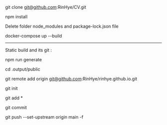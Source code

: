 git clone git@github.com:RinHye/CV.git

npm install

Delete folder node_modules and package-lock.json file

docker-compose up --build



_____

Static build and its git :

npm run generate

cd .output/public

git remote add origin git@github.com:RinHye/rinhye.github.io.git

git init

git add *

git commit

git push --set-upstream origin main -f
